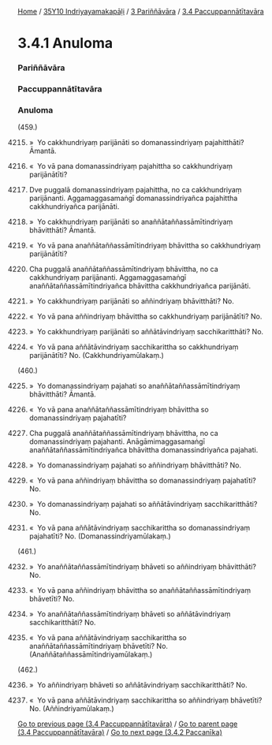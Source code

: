 
[Home](/) / [35Y10 Indriyayamakapāḷi](../../../35Y10.md) / [3 Pariññāvāra](../../3.md) / [3.4 Paccuppannātītavāra](../3.4.md)

# 3.4.1 Anuloma

### Pariññāvāra

### Paccuppannātītavāra

### Anuloma

(459.)

4215. »  Yo cakkhundriyaṃ parijānāti so domanassindriyaṃ pajahitthāti? Āmantā.

4216. «  Yo vā pana domanassindriyaṃ pajahittha so cakkhundriyaṃ parijānātīti?

4217. Dve puggalā domanassindriyaṃ pajahittha, no ca cakkhundriyaṃ parijānanti. Aggamaggasamaṅgī domanassindriyañca pajahittha cakkhundriyañca parijānāti.

4218. »  Yo cakkhundriyaṃ parijānāti so anaññātaññassāmītindriyaṃ bhāvitthāti? Āmantā.

4219. «  Yo vā pana anaññātaññassāmītindriyaṃ bhāvittha so cakkhundriyaṃ parijānātīti?

4220. Cha puggalā anaññātaññassāmītindriyaṃ bhāvittha, no ca cakkhundriyaṃ parijānanti. Aggamaggasamaṅgī anaññātaññassāmītindriyañca bhāvittha cakkhundriyañca parijānāti.

4221. »  Yo cakkhundriyaṃ parijānāti so aññindriyaṃ bhāvitthāti? No.

4222. «  Yo vā pana aññindriyaṃ bhāvittha so cakkhundriyaṃ parijānātīti? No.

4223. »  Yo cakkhundriyaṃ parijānāti so aññātāvindriyaṃ sacchikaritthāti? No.

4224. «  Yo vā pana aññātāvindriyaṃ sacchikarittha so cakkhundriyaṃ parijānātīti? No. (Cakkhundriyamūlakaṃ.)

(460.)

4225. »  Yo domanassindriyaṃ pajahati so anaññātaññassāmītindriyaṃ bhāvitthāti? Āmantā.

4226. «  Yo vā pana anaññātaññassāmītindriyaṃ bhāvittha so domanassindriyaṃ pajahatīti?

4227. Cha puggalā anaññātaññassāmītindriyaṃ bhāvittha, no ca domanassindriyaṃ pajahanti. Anāgāmimaggasamaṅgī anaññātaññassāmītindriyañca bhāvittha domanassindriyañca pajahati.

4228. »  Yo domanassindriyaṃ pajahati so aññindriyaṃ bhāvitthāti? No.

4229. «  Yo vā pana aññindriyaṃ bhāvittha so domanassindriyaṃ pajahatīti? No.

4230. »  Yo domanassindriyaṃ pajahati so aññātāvindriyaṃ sacchikaritthāti? No.

4231. «  Yo vā pana aññātāvindriyaṃ sacchikarittha so domanassindriyaṃ pajahatīti? No. (Domanassindriyamūlakaṃ.)

(461.)

4232. »  Yo anaññātaññassāmītindriyaṃ bhāveti so aññindriyaṃ bhāvitthāti? No.

4233. «  Yo vā pana aññindriyaṃ bhāvittha so anaññātaññassāmītindriyaṃ bhāvetīti? No.

4234. »  Yo anaññātaññassāmītindriyaṃ bhāveti so aññātāvindriyaṃ sacchikaritthāti? No.

4235. «  Yo vā pana aññātāvindriyaṃ sacchikarittha so anaññātaññassāmītindriyaṃ bhāvetīti? No. (Anaññātaññassāmītindriyamūlakaṃ.)

(462.)

4236. »  Yo aññindriyaṃ bhāveti so aññātāvindriyaṃ sacchikaritthāti? No.

4237. «  Yo vā pana aññātāvindriyaṃ sacchikarittha so aññindriyaṃ bhāvetīti? No. (Aññindriyamūlakaṃ.)

[Go to previous page (3.4 Paccuppannātītavāra)](../3.4.md) / [Go to parent page (3.4 Paccuppannātītavāra)](../3.4.md) / [Go to next page (3.4.2 Paccanīka)](3.4.2.md)



